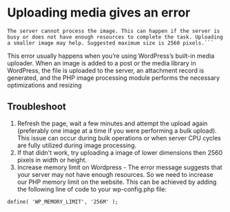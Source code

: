 # Uploading media gives an error


```
The server cannot process the image. This can happen if the server is busy or does not have enough resources to complete the task. Uploading a smaller image may help. Suggested maximum size is 2560 pixels.```
```

This error usually happens when you’re using WordPress’s built-in media uploader. 
When an image is added to a post or the media library in WordPress, 
the file is uploaded to the server, an attachment record is generated, and the PHP image processing module performs the necessary optimizations and resizing

## Troubleshoot 

1. Refresh the page, wait a few minutes and attempt the upload again (preferably one image at a time if you were performing a bulk upload). This issue can occur during bulk operations or when server CPU cycles are fully utilized during image processing.
2. If that didn't work, try uploading a image of lower dimensions then 2560 pixels in width or height.
3. Increase memory limit on Wordpress - The error message suggests that your server may not have enough resources. So we need to increase our PHP memory limit on the website. This can be achieved by adding the following line of code to your wp-config.php file:

```html [public_html/wp-config.php]
define( 'WP_MEMORY_LIMIT', '256M' );
```

